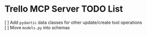 # Trello MCP Server TODO List

[ ] Add `pydantic` data classes for other update/create tool operations  
[ ] Move `models.py` into schemas
